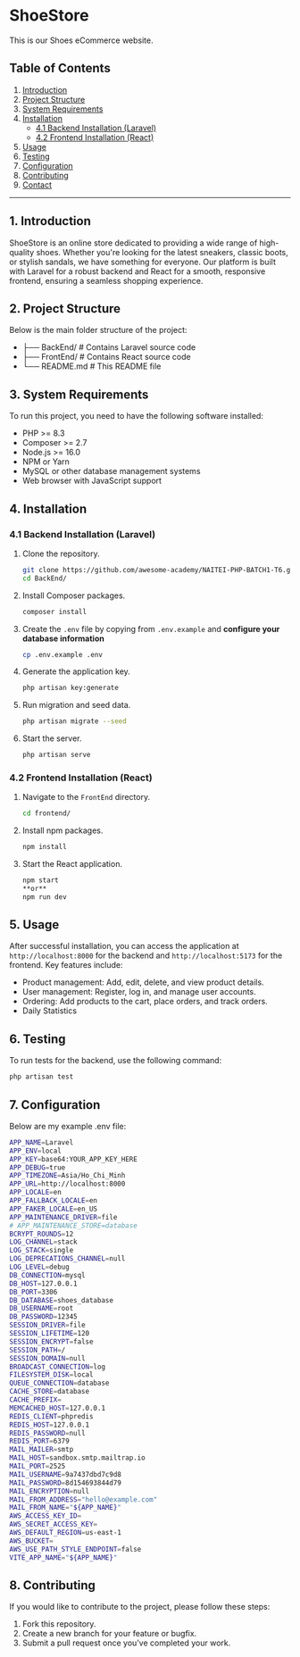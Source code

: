# ShoeStore

This is our Shoes eCommerce website.


## Table of Contents

1. [Introduction](#1-introduction)
2. [Project Structure](#2-project-structure)
3. [System Requirements](#3-system-requirements)
4. [Installation](#4-installation)
   - [4.1 Backend Installation (Laravel)](#41-backend-installation-laravel)
   - [4.2 Frontend Installation (React)](#42-frontend-installation-react)
5. [Usage](#5-usage)
6. [Testing](#6-testing)
7. [Configuration](#7-configuration)
8. [Contributing](#8-contributing)
9. [Contact](#9-contact)
---

## 1. Introduction

ShoeStore is an online store dedicated to providing a wide range of high-quality shoes. Whether you're looking for the latest sneakers, classic boots, or stylish sandals, we have something for everyone. Our platform is built with Laravel for a robust backend and React for a smooth, responsive frontend, ensuring a seamless shopping experience.


## 2. Project Structure

Below is the main folder structure of the project:

- ├── BackEnd/        # Contains Laravel source code
- ├── FrontEnd/       # Contains React source code
- └── README.md       # This README file


## 3. System Requirements

To run this project, you need to have the following software installed:

- PHP >= 8.3
- Composer >= 2.7
- Node.js >= 16.0
- NPM or Yarn
- MySQL or other database management systems
- Web browser with JavaScript support


## 4. Installation

### 4.1 Backend Installation (Laravel)

1. Clone the repository.

    ```bash
    git clone https://github.com/awesome-academy/NAITEI-PHP-BATCH1-T6.git
    cd BackEnd/
    ```

2. Install Composer packages.

    ```bash
    composer install
    ```

3. Create the `.env` file by copying from `.env.example` and **configure your database information**

    ```bash
    cp .env.example .env
    ```

4. Generate the application key.

    ```bash
    php artisan key:generate
    ```

5. Run migration and seed data.

    ```bash
    php artisan migrate --seed
    ```

6. Start the server.

    ```bash
    php artisan serve
    ```

### 4.2 Frontend Installation (React)

1. Navigate to the `FrontEnd` directory.

    ```bash
    cd frontend/
    ```

2. Install npm packages.

    ```bash
    npm install
    ```

3. Start the React application.

    ```bash
    npm start
    **or**
    npm run dev
    ```


## 5. Usage

After successful installation, you can access the application at `http://localhost:8000` for the backend and `http://localhost:5173` for the frontend. Key features include:

- Product management: Add, edit, delete, and view product details.
- User management: Register, log in, and manage user accounts.
- Ordering: Add products to the cart, place orders, and track orders.
- Daily Statistics


## 6. Testing

To run tests for the backend, use the following command:

```bash
php artisan test
```


## 7. Configuration

Below are my example .env file:

```bash
APP_NAME=Laravel
APP_ENV=local
APP_KEY=base64:YOUR_APP_KEY_HERE
APP_DEBUG=true
APP_TIMEZONE=Asia/Ho_Chi_Minh
APP_URL=http://localhost:8000
APP_LOCALE=en
APP_FALLBACK_LOCALE=en
APP_FAKER_LOCALE=en_US
APP_MAINTENANCE_DRIVER=file
# APP_MAINTENANCE_STORE=database
BCRYPT_ROUNDS=12
LOG_CHANNEL=stack
LOG_STACK=single
LOG_DEPRECATIONS_CHANNEL=null
LOG_LEVEL=debug
DB_CONNECTION=mysql
DB_HOST=127.0.0.1
DB_PORT=3306
DB_DATABASE=shoes_database
DB_USERNAME=root
DB_PASSWORD=12345
SESSION_DRIVER=file
SESSION_LIFETIME=120
SESSION_ENCRYPT=false
SESSION_PATH=/
SESSION_DOMAIN=null
BROADCAST_CONNECTION=log
FILESYSTEM_DISK=local
QUEUE_CONNECTION=database
CACHE_STORE=database
CACHE_PREFIX=
MEMCACHED_HOST=127.0.0.1
REDIS_CLIENT=phpredis
REDIS_HOST=127.0.0.1
REDIS_PASSWORD=null
REDIS_PORT=6379
MAIL_MAILER=smtp
MAIL_HOST=sandbox.smtp.mailtrap.io
MAIL_PORT=2525
MAIL_USERNAME=9a7437dbd7c9d8
MAIL_PASSWORD=8d154693844d79
MAIL_ENCRYPTION=null
MAIL_FROM_ADDRESS="hello@example.com"
MAIL_FROM_NAME="${APP_NAME}"
AWS_ACCESS_KEY_ID=
AWS_SECRET_ACCESS_KEY=
AWS_DEFAULT_REGION=us-east-1
AWS_BUCKET=
AWS_USE_PATH_STYLE_ENDPOINT=false
VITE_APP_NAME="${APP_NAME}"
```


## 8. Contributing

If you would like to contribute to the project, please follow these steps:

1. Fork this repository.
2. Create a new branch for your feature or bugfix.
3. Submit a pull request once you’ve completed your work.
